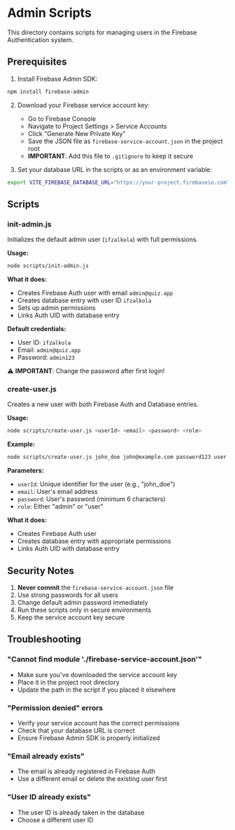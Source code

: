 # Admin Scripts

This directory contains scripts for managing users in the Firebase Authentication system.

## Prerequisites

1. Install Firebase Admin SDK:
```bash
npm install firebase-admin
```

2. Download your Firebase service account key:
   - Go to Firebase Console
   - Navigate to Project Settings > Service Accounts
   - Click "Generate New Private Key"
   - Save the JSON file as `firebase-service-account.json` in the project root
   - **IMPORTANT**: Add this file to `.gitignore` to keep it secure

3. Set your database URL in the scripts or as an environment variable:
```bash
export VITE_FIREBASE_DATABASE_URL="https://your-project.firebaseio.com"
```

## Scripts

### init-admin.js

Initializes the default admin user (`ifzalkola`) with full permissions.

**Usage:**
```bash
node scripts/init-admin.js
```

**What it does:**
- Creates Firebase Auth user with email `admin@quiz.app`
- Creates database entry with user ID `ifzalkola`
- Sets up admin permissions
- Links Auth UID with database entry

**Default credentials:**
- User ID: `ifzalkola`
- Email: `admin@quiz.app`
- Password: `admin123`

⚠️ **IMPORTANT**: Change the password after first login!

### create-user.js

Creates a new user with both Firebase Auth and Database entries.

**Usage:**
```bash
node scripts/create-user.js <userId> <email> <password> <role>
```

**Example:**
```bash
node scripts/create-user.js john_doe john@example.com password123 user
```

**Parameters:**
- `userId`: Unique identifier for the user (e.g., "john_doe")
- `email`: User's email address
- `password`: User's password (minimum 6 characters)
- `role`: Either "admin" or "user"

**What it does:**
- Creates Firebase Auth user
- Creates database entry with appropriate permissions
- Links Auth UID with database entry

## Security Notes

1. **Never commit** the `firebase-service-account.json` file
2. Use strong passwords for all users
3. Change default admin password immediately
4. Run these scripts only in secure environments
5. Keep the service account key secure

## Troubleshooting

### "Cannot find module './firebase-service-account.json'"
- Make sure you've downloaded the service account key
- Place it in the project root directory
- Update the path in the script if you placed it elsewhere

### "Permission denied" errors
- Verify your service account has the correct permissions
- Check that your database URL is correct
- Ensure Firebase Admin SDK is properly initialized

### "Email already exists"
- The email is already registered in Firebase Auth
- Use a different email or delete the existing user first

### "User ID already exists"
- The user ID is already taken in the database
- Choose a different user ID
